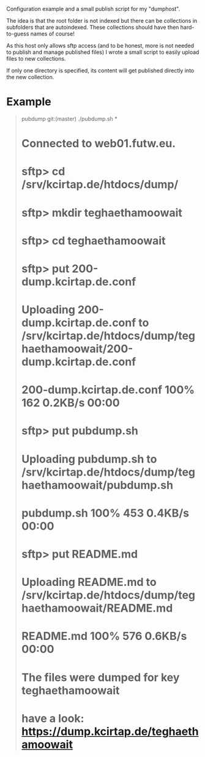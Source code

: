 Configuration example and a small publish script for my "dumphost".

The idea is that the root folder is not indexed but there can be collections in subfolders that are autoindexed.
These collections should have then hard-to-guess names of course!

As this host only allows sftp access (and to be honest, more is not needed to publish and manage published files) I wrote a small script to easily upload files to new collections.

If only one directory is specified, its content will get published directly into the new collection.

# Example

> pubdump git:(master) ./pubdump.sh *
> # Connected to web01.futw.eu.
> # sftp> cd /srv/kcirtap.de/htdocs/dump/
> # sftp> mkdir teghaethamoowait
> # sftp> cd teghaethamoowait
> # sftp> put 200-dump.kcirtap.de.conf
> # Uploading 200-dump.kcirtap.de.conf to /srv/kcirtap.de/htdocs/dump/teghaethamoowait/200-dump.kcirtap.de.conf
> # 200-dump.kcirtap.de.conf                                                                                    100%  162     0.2KB/s   00:00    
> # sftp> put pubdump.sh
> # Uploading pubdump.sh to /srv/kcirtap.de/htdocs/dump/teghaethamoowait/pubdump.sh
> # pubdump.sh                                                                                                  100%  453     0.4KB/s   00:00    
> # sftp> put README.md
> # Uploading README.md to /srv/kcirtap.de/htdocs/dump/teghaethamoowait/README.md
> # README.md                                                                                                   100%  576     0.6KB/s   00:00    
> # The files were dumped for key teghaethamoowait
> # have a look: https://dump.kcirtap.de/teghaethamoowait
